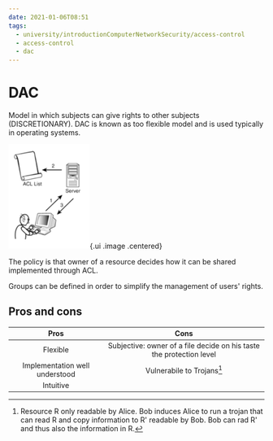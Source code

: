 ```yaml
---
date: 2021-01-06T08:51
tags:
  - university/introductionComputerNetworkSecurity/access-control
  - access-control
  - dac
---
```


# DAC
Model in which subjects can give rights to other subjects (DISCRETIONARY). DAC is known as too flexible model and is used typically in operating systems.

![DAC](./static/dac.png){.ui .image .centered}

The policy is that owner of a resource decides how it can be shared implemented through ACL.

Groups can be defined in order to simplify the management of users' rights.

## Pros and cons
| Pros | Cons|
|:---:|:---:|
|Flexible|Subjective: owner of a file decide on his taste the protection level|
|Implementation well understood|Vulnerabile to Trojans[^trojan]|
|Intuitive|

[^trojan]: Resource R only readable by Alice. Bob induces Alice to run a trojan that can read R and copy information to R' readable by Bob. Bob can rad R' and thus also the information in R.

